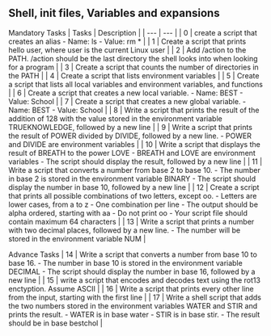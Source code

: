 ## Shell, init files, Variables and expansions

Mandatory Tasks
| Tasks | Description |
| --- | --- |
| 0 | create a script that creates an alias 
	- Name: ls
	- Value: rm * |
| 1 | Create a script that prints hello user, where user is the current Linux user |
| 2 | Add /action to the PATH. /action should be the last directory the shell looks into when looking for a program |
| 3 | Create a script that counts the number of directories in the PATH |
| 4 | Create a script that lists environment variables |
| 5 | Create a script that lists all local variables and environment variables, and functions |
| 6 | Create a script that creates a new local variable.
	- Name: BEST
	- Value: School |
| 7 | Create a script that creates a new global variable.
	- Name: BEST
	- Value: School |
| 8 | Write a script that prints the result of the addition of 128 with the value stored in the environment variable TRUEKNOWLEDGE, followed by a new line |
| 9 | Write a script that prints the result of POWER divided by DIVIDE, followed by a new line.
	- POWER and DIVIDE are environment variables |
| 10 | Write a script that displays the result of BREATH to the power LOVE
	- BREATH and LOVE are environment variables
	- The script should display the result, followed by a new line | 
| 11 | Write a script that converts a number from base 2 to base 10.
	- The number in base 2 is stored in the environment variable BINARY
	- The script should display the number in base 10, followed by a new line |
| 12 | Create a script that prints all possible combinations of two letters, except oo.
	- Letters are lower cases, from a to z
	- One combination per line
	- The output should be alpha ordered, starting with aa
	- Do not print oo
	- Your script file should contain maximum 64 characters |
| 13 | Write a script that prints a number with two decimal places, followed by a new line.
	- The number will be stored in the environment variable NUM |

Advance Tasks
| 14 | Write a script that converts a number from base 10 to base 16.
	- The number in base 10 is stored in the environment variable DECIMAL
	- The script should display the number in base 16, followed by a new line |
| 15 | write a script that encodes and decodes text using the rot13 enctyption. Assume ASCII |
| 16 | Write a script that prints every other line from the input, starting with the first line |
| 17 | Write a shell script that adds the two numbers stored in the environment variables WATER and STIR and prints the result.
	- WATER is in base water
	- STIR is in base stir.
	- The result should be in base bestchol |

